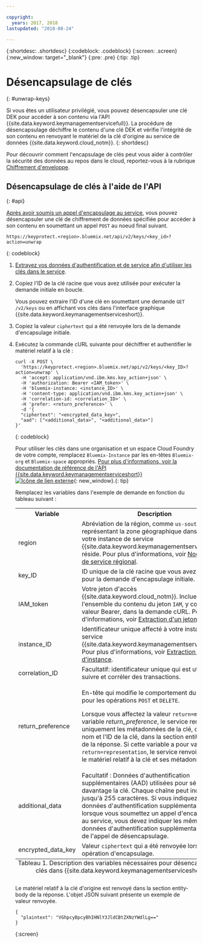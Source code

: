 ```yaml
---

copyright:
  years: 2017, 2018
lastupdated: "2018-08-24"

---
```


{:shortdesc: .shortdesc}
{:codeblock: .codeblock}
{:screen: .screen}
{:new_window: target="_blank"}
{:pre: .pre}
{:tip: .tip}

# Désencapsulage de clés
{: #unwrap-keys}

Si vous êtes un utilisateur privilégié, vous pouvez désencapsuler une clé DEK pour accéder à son contenu via l'API {{site.data.keyword.keymanagementservicefull}}. La procédure de désencapsulage déchiffre le contenu d'une clé DEK et vérifie l'intégrité de son contenu en renvoyant le matériel de la clé d'origine au service de données {{site.data.keyword.cloud_notm}}.
{: shortdesc}

Pour découvrir comment l'encapsulage de clés peut vous aider à contrôler la sécurité des données au repos dans le cloud, reportez-vous à la rubrique [Chiffrement d'enveloppe](/docs/services/key-protect/concepts/envelope-encryption.html).

## Désencapsulage de clés à l'aide de l'API
{: #api}

[Après avoir soumis un appel d'encapsulage au service](/docs/services/key-protect/wrap-keys.html), vous pouvez désencapsuler une clé de chiffrement de données spécifiée pour accéder à son contenu en soumettant un appel `POST` au noeud final suivant.

```
https://keyprotect.<region>.bluemix.net/api/v2/keys/<key_id>?action=unwrap
```
{: codeblock}

1. [Extrayez vos données d'authentification et de service afin d'utiliser les clés dans le service](/docs/services/key-protect/access-api.html).

2. Copiez l'ID de la clé racine que vous avez utilisée pour exécuter la demande initiale en boucle.

    Vous pouvez extraire l'ID d'une clé en soumettant une demande `GET /v2/keys` ou en affichant vos clés dans l'interface graphique {{site.data.keyword.keymanagementserviceshort}}.

3. Copiez la valeur `ciphertext` qui a été renvoyée lors de la demande d'encapsulage initiale.

4. Exécutez la commande cURL suivante pour déchiffrer et authentifier le matériel relatif à la clé :

    ```cURL
    curl -X POST \
      'https://keyprotect.<region>.bluemix.net/api/v2/keys/<key_ID>?action=unwrap' \
      -H 'accept: application/vnd.ibm.kms.key_action+json' \
      -H 'authorization: Bearer <IAM_token>' \
      -H 'bluemix-instance: <instance_ID>' \
      -H 'content-type: application/vnd.ibm.kms.key_action+json' \
      -H 'correlation-id: <correlation_ID>' \
      -H 'prefer: <return_preference>' \
      -d '{
      "ciphertext": "<encrypted_data_key>",
      "aad": ["<additional_data>", "<additional_data>"]
    }'
    ```
    {: codeblock}

    Pour utiliser les clés dans une organisation et un espace Cloud Foundry de votre compte, remplacez `Bluemix-Instance` par les en-têtes `Bluemix-org` et `Bluemix-space` appropriés. [Pour plus d'informations, voir la documentation de référence de l'API {{site.data.keyword.keymanagementserviceshort}} ![Icône de lien externe](../../icons/launch-glyph.svg "Icône de lien externe")](https://console.bluemix.net/apidocs/kms){: new_window}.{: tip}

    Remplacez les variables dans l'exemple de demande en fonction du tableau suivant :
    <table>
      <tr>
        <th>Variable</th>
        <th>Description</th>
      </tr>
      <tr>
        <td><varname>region</varname></td>
        <td>Abréviation de la région, comme <code>us-south</code> ou <code>eu-gb</code>, représentant la zone géographique dans laquelle votre instance de service {{site.data.keyword.keymanagementserviceshort}} réside. Pour plus d'informations, voir <a href="/docs/services/key-protect/regions.html#endpoints">Noeud final de service régional</a>.</td>
      </tr>
      <tr>
        <td><varname>key_ID</varname></td>
        <td>ID unique de la clé racine que vous avez utilisée pour la demande d'encapsulage initiale.</td>
      </tr>
      <tr>
        <td><varname>IAM_token</varname></td>
        <td>Votre jeton d'accès {{site.data.keyword.cloud_notm}}. Incluez l'ensemble du contenu du jeton <code>IAM</code>, y compris la valeur Bearer, dans la demande cURL. Pour plus d'informations, voir <a href="/docs/services/key-protect/access-api.html#retrieve-token">Extraction d'un jeton d'accès</a>.</td>
      </tr>
      <tr>
        <td><varname>instance_ID</varname></td>
        <td>Identificateur unique affecté à votre instance de service {{site.data.keyword.keymanagementserviceshort}}. Pour plus d'informations, voir <a href="/docs/services/key-protect/access-api.html#retrieve-instance-ID">Extraction d'un ID d'instance</a>.</td>
      </tr>
      <tr>
        <td><varname>correlation_ID</varname></td>
        <td>Facultatif: identificateur unique qui est utilisé pour suivre et corréler des transactions.</td>
      </tr>
      <tr>
        <td><varname>return_preference</varname></td>
        <td><p>En-tête qui modifie le comportement du serveur pour les opérations <code>POST</code> et <code>DELETE</code>.</p><p>Lorsque vous affectez la valeur <code>return=minimal</code> à la variable <em>return_preference</em>, le service renvoie uniquement les métadonnées de la clé, comme le nom et l'ID de la clé, dans la section entity-body de la réponse. Si cette variable a pour valeur <code>return=representation</code>, le service renvoie à la fois le matériel relatif à la clé et ses métadonnées.</p></td>
      </tr>
      <tr>
        <td><varname>additional_data</varname></td>
        <td>Facultatif : Données d'authentification supplémentaires (AAD) utilisées pour sécuriser davantage la clé. Chaque chaîne peut inclure jusqu'à 255 caractères. Si vous indiquez des données d'authentification supplémentaires lorsque vous soumettez un appel d'encapsulage au service, vous devez indiquer les mêmes données d'authentification supplémentaires lors de l'appel de désencapsulage.</td>
      </tr>
      <tr>
        <td><varname>encrypted_data_key</varname></td>
        <td>Valeur <code>ciphertext</code> qui a été renvoyée lors d'une opération d'encapsulage.</td>
      </tr>
      <caption style="caption-side:bottom;">Tableau 1. Description des variables nécessaires pour désencapsuler des clés dans {{site.data.keyword.keymanagementserviceshort}}.</caption>
    </table>

    Le matériel relatif à la clé d'origine est renvoyé dans la section entity-body de la réponse. L'objet JSON suivant présente un exemple de valeur renvoyée.

    ```
    {
      "plaintext": "VGhpcyBpcyBhIHNlY3JldCBtZXNzYWdlLg=="
    }
    ```
    {:screen}

